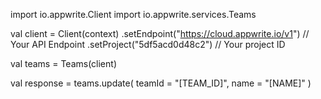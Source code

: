 import io.appwrite.Client
import io.appwrite.services.Teams

val client = Client(context)
    .setEndpoint("https://cloud.appwrite.io/v1") // Your API Endpoint
    .setProject("5df5acd0d48c2") // Your project ID

val teams = Teams(client)

val response = teams.update(
    teamId = "[TEAM_ID]",
    name = "[NAME]"
)

